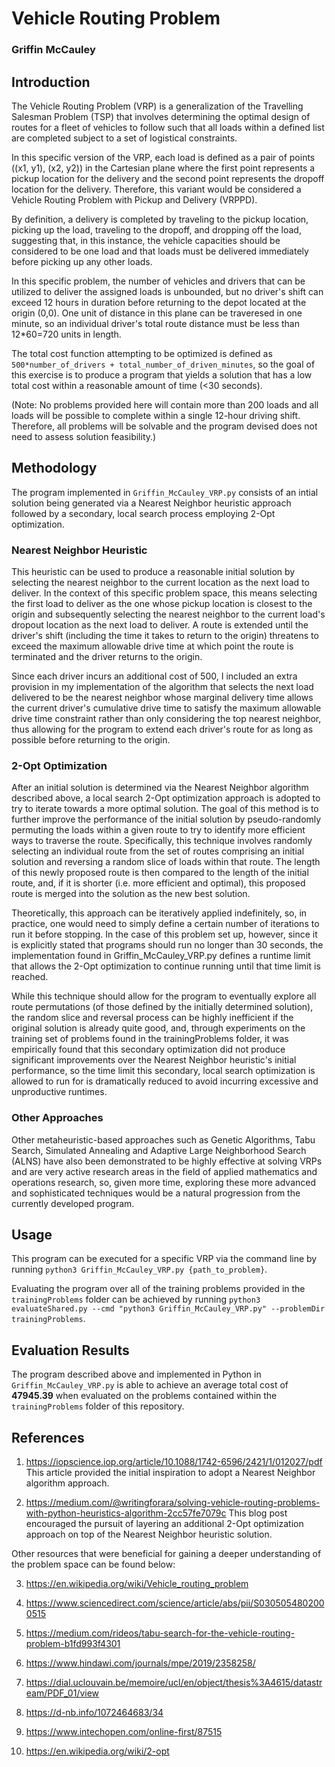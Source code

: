 # Vehicle Routing Problem
### Griffin McCauley

## Introduction

The Vehicle Routing Problem (VRP) is a generalization of the Travelling Salesman Problem (TSP) that involves determining the optimal design of routes for a fleet of vehicles to follow such that all loads within a defined list are completed subject to a set of logistical constraints.

In this specific version of the VRP, each load is defined as a pair of points ((x1, y1), (x2, y2)) in the Cartesian plane where the first point represents a pickup location for the delivery and the second point represents the dropoff location for the delivery. Therefore, this variant would be considered a Vehicle Routing Problem with Pickup and Delivery (VRPPD).

By definition, a delivery is completed by traveling to the pickup location, picking up the load, traveling to the dropoff, and dropping off the load, suggesting that, in this instance, the vehicle capacities should be considered to be one load and that loads must be delivered immediately before picking up any other loads.

In this specific problem, the number of vehicles and drivers that can be utilized to deliver the assigned loads is unbounded, but no driver's shift can exceed 12 hours in duration before returning to the depot located at the origin (0,0). One unit of distance in this plane can be traveresed in one minute, so an individual driver's total route distance must be less than 12*60=720 units in length.

The total cost function attempting to be optimized is defined as `500*number_of_drivers + total_number_of_driven_minutes`, so the goal of this exercise is to produce a program that yields a solution that has a low total cost within a reasonable amount of time (<30 seconds).

(Note: No problems provided here will contain more than 200 loads and all loads will be possible to complete within a single 12-hour driving shift. Therefore, all problems will be solvable and the program devised does not need to assess solution feasibility.)

## Methodology

The program implemented in `Griffin_McCauley_VRP.py` consists of an intial solution being generated via a Nearest Neighbor heuristic approach followed by a secondary, local search process employing 2-Opt optimization.

### Nearest Neighbor Heuristic

This heuristic can be used to produce a reasonable initial solution by selecting the nearest neighbor to the current location as the next load to deliver. In the context of this specific problem space, this means selecting the first load to deliver as the one whose pickup location is closest to the origin and subsequently selecting the nearest neighbor to the current load's dropout location as the next load to deliver. A route is extended until the driver's shift (including the time it takes to return to the origin) threatens to exceed the maximum allowable drive time at which point the route is terminated and the driver returns to the origin.

Since each driver incurs an additional cost of 500, I included an extra provision in my implementation of the algorithm that selects the next load delivered to be the nearest neighbor whose marginal delivery time allows the current driver's cumulative drive time to satisfy the maximum allowable drive time constraint rather than only considering the top nearest neighbor, thus allowing for the program to extend each driver's route for as long as possible before returning to the origin.

### 2-Opt Optimization

After an initial solution is determined via the Nearest Neighbor algorithm described above, a local search 2-Opt optimization approach is adopted to try to iterate towards a more optimal solution. The goal of this method is to further improve the performance of the initial solution by pseudo-randomly permuting the loads within a given route to try to identify more efficient ways to traverse the route. Specifically, this technique involves randomly selecting an individual route from the set of routes comprising an initial solution and reversing a random slice of loads within that route. The length of this newly proposed route is then compared to the length of the initial route, and, if it is shorter (i.e. more efficient and optimal), this proposed route is merged into the solution as the new best solution.

Theoretically, this approach can be iteratively applied indefinitely, so, in practice, one would need to simply define a certain number of iterations to run it before stopping. In the case of this problem set up, however, since it is explicitly stated that programs should run no longer than 30 seconds, the implementation found in Griffin_McCauley_VRP.py defines a runtime limit that allows the 2-Opt optimization to continue running until that time limit is reached.

While this technique should allow for the program to eventually explore all route permutations (of those defined by the initially determined solution), the random slice and reversal process can be highly inefficient if the original solution is already quite good, and, through experiments on the training set of problems found in the trainingProblems folder, it was empirically found that this secondary optimization did not produce significant improvements over the Nearest Neighbor heuristic's initial performance, so the time limit this secondary, local search optimization is allowed to run for is dramatically reduced to avoid incurring excessive and unproductive runtimes.

### Other Approaches

Other metaheuristic-based approaches such as Genetic Algorithms, Tabu Search, Simulated Annealing and Adaptive Large Neighborhood Search (ALNS) have also been demonstrated to be highly effective at solving VRPs and are very active research areas in the field of applied mathematics and operations research, so, given more time, exploring these more advanced and sophisticated techniques would be a natural progression from the currently developed program.

## Usage

This program can be executed for a specific VRP via the command line by running `python3 Griffin_McCauley_VRP.py {path_to_problem}`.

Evaluating the program over all of the training problems provided in the `trainingProblems` folder can be achieved by running `python3 evaluateShared.py --cmd "python3 Griffin_McCauley_VRP.py" --problemDir trainingProblems`.

## Evaluation Results

The program described above and implemented in Python in `Griffin_McCauley_VRP.py` is able to achieve an average total cost of **47945.39** when evaluated on the problems contained within the `trainingProblems` folder of this repository.

## References

1. https://iopscience.iop.org/article/10.1088/1742-6596/2421/1/012027/pdf
This article provided the initial inspiration to adopt a Nearest Neighbor algorithm approach.

2. https://medium.com/@writingforara/solving-vehicle-routing-problems-with-python-heuristics-algorithm-2cc57fe7079c
This blog post encouraged the pursuit of layering an additional 2-Opt optimization approach on top of the Nearest Neighbor heuristic solution.

Other resources that were beneficial for gaining a deeper understanding of the problem space can be found below:

3. https://en.wikipedia.org/wiki/Vehicle_routing_problem

4. https://www.sciencedirect.com/science/article/abs/pii/S0305054802000515
   
5. https://medium.com/rideos/tabu-search-for-the-vehicle-routing-problem-b1fd993f4301
   
6. https://www.hindawi.com/journals/mpe/2019/2358258/
   
7. https://dial.uclouvain.be/memoire/ucl/en/object/thesis%3A4615/datastream/PDF_01/view

8. https://d-nb.info/1072464683/34

9. https://www.intechopen.com/online-first/87515

10. https://en.wikipedia.org/wiki/2-opt
